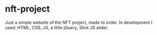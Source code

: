 # nft-project

Just a simple website of the NFT project, made to order. In development I used: HTML, CSS, JS, a little jQuery, Slick JS slider.
